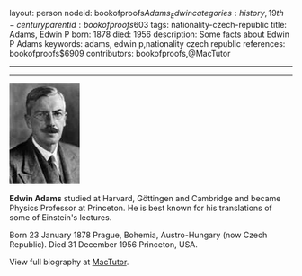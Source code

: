 layout: person
nodeid: bookofproofs$Adams_Edwin
categories: history,19th-century
parentid: bookofproofs$603
tags: nationality-czech-republic
title: Adams, Edwin P
born: 1878
died: 1956
description: Some facts about Edwin P Adams
keywords: adams, edwin p,nationality czech republic
references: bookofproofs$6909
contributors: bookofproofs,@MacTutor

---


---

![Adams_Edwin.jpg](https://github.com/bookofproofs/bookofproofs.github.io/blob/main/_sources/_assets/images/portraits/Adams_Edwin.jpg?raw=true)

**Edwin Adams** studied at Harvard, Göttingen and Cambridge and became Physics Professor at Princeton. He is best known for his translations of some of Einstein's lectures.

Born 23 January 1878 Prague, Bohemia, Austro-Hungary (now Czech Republic). Died 31 December 1956 Princeton, USA.


View full biography at [MacTutor](https://mathshistory.st-andrews.ac.uk/Biographies/Adams_Edwin/).